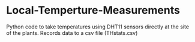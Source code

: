 # Local-Temperture-Measurements
Python code to take temperatures using DHT11 sensors directly at the site of the plants. Records data to a csv file (THstats.csv)
